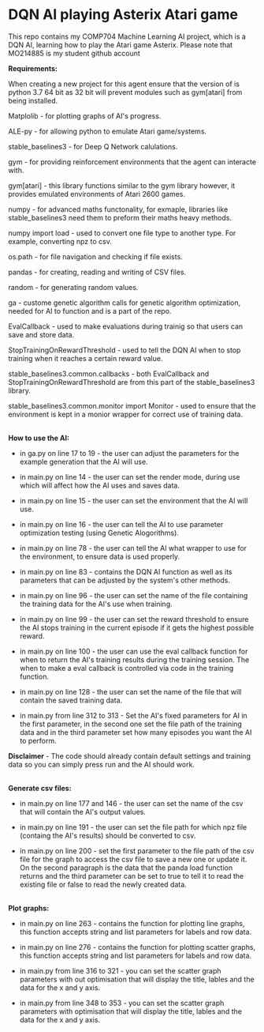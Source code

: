 # DQN AI playing Asterix Atari game
This repo contains my COMP704 Machine Learning AI project, which is a DQN AI, learning how to play the Atari game Asterix. Please note that MO214885 is my student github account

**Requirements:**

When creating a new project for this agent ensure that the version of is python 3.7 64 bit as 32 bit will prevent modules such as gym[atari] from being installed.

Matplolib - for plotting graphs of AI's progress.

ALE-py - for allowing python to emulate Atari game/systems.

stable_baselines3 - for Deep Q Network calulations.

gym - for providing reinforcement environments that the agent can interacte with.

gym[atari] - this library functions similar to the gym library however, it provides emulated environments of Atari 2600 games.

numpy - for advanced maths functonality, for exmaple, libraries like stable_baselines3 need them to preform their maths heavy methods.

numpy import load - used to convert one file type to another type. For example, converting npz to csv.

os.path - for file navigation and checking if file exists.

pandas - for creating, reading and writing of CSV files.

random - for generating random values.

ga - custome genetic algorithm calls for genetic algorithm optimization, needed for AI to function and is a part of the repo.

EvalCallback - used to make evaluations during trainig so that users can save and store data.

StopTrainingOnRewardThreshold - used to tell the DQN AI when to stop training when it reaches a certain reward value.

stable_baselines3.common.callbacks - both EvalCallback and StopTrainingOnRewardThreshold are from this part of the stable_baselines3 library.

stable_baselines3.common.monitor import Monitor - used to ensure that the environment is kept in a monior wrapper for correct use of training data.

\
**How to use the AI:**

- in ga.py on line 17 to 19 - the user can adjust the parameters for the example generation that the AI will use.

- in main.py on line 14 - the user can set the render mode, during use which will affect how the AI uses and saves data.

- in main.py on line 15 - the user can set the environment that the AI will use.

- in main.py on line 16 - the user can tell the AI to use parameter optimization testing (using Genetic Alogorithms).

- in main.py on line 78 - the user can tell the AI what wrapper to use for the environment, to ensure data is used properly.

- in main.py on line 83 - contains the DQN AI function as well as its parameters that can be adjusted by the system's other methods.

- in main.py on line 96 - the user can set the name of the file containing the training data for the AI's use when training.

- in main.py on line 99 - the user can set the reward threshold to ensure the AI stops training in the current episode if it gets the highest possible reward.

- in main.py on line 100 - the user can use the eval callback function for when to return the AI's training results during the training session. The when to make a eval callback is controlled via code in the training function.

- in main.py on line 128 - the user can set the name of the file that will contain the saved training data.

- in main.py from line 312 to 313 - Set the AI's fixed parameters for AI in the first parameter, in the second one set the file path of the training data and in the third parameter set how many episodes you want the AI to perform.

**Disclaimer** - The code should already contain default settings and training data so you can simply press run and the AI should work.

\
**Generate csv files:**

- in main.py on line 177 and 146 - the user can set the name of the csv that will contain the AI's output values.

- in main.py on line 191 - the user can set the file path for which npz file (containg the AI's results) should be converted to csv.

- in main.py on line 200 - set the first parameter to the file path of the csv file for the graph to access the csv file to save a new one or update it. On the second paragraph is the data that the panda load function returns and the third parameter can be set to true to tell it to read the existing file or false to read the newly created data.



\
**Plot graphs:**

- in main.py on line 263 - contains the function for plotting line graphs, this function accepts string and list parameters for labels and row data.

- in main.py on line 276 - contains the function for plotting scatter graphs, this function accepts string and list parameters for labels and row data. 

- in main.py from line 316 to 321 - you can set the scatter graph parameters with out optimisation that will display the title, lables and the data for the x and y axis.

- in main.py from line 348 to 353 - you can set the scatter graph parameters with optimisation that will display the title, lables and the data for the x and y axis.
